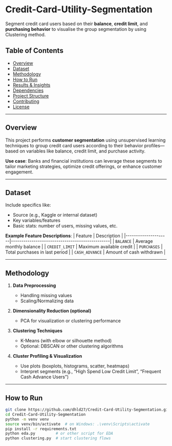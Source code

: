 # Credit-Card-Utility-Segmentation

Segment credit card users based on their **balance**, **credit limit**, and **purchasing behavior** to visualise the group segmentation by using Clustering method.

##  Table of Contents
- [Overview](#overview)
- [Dataset](#dataset)
- [Methodology](#methodology)
- [How to Run](#how-to-run)
- [Results & Insights](#results--insights)
- [Dependencies](#dependencies)
- [Project Structure](#project-structure)
- [Contributing](#contributing)
- [License](#license)

---

## Overview

This project performs **customer segmentation** using unsupervised learning techniques to group credit card users according to their behavior profiles—based on variables like balance, credit limit, and purchase activity.

**Use case**: Banks and financial institutions can leverage these segments to tailor marketing strategies, optimize credit offerings, or enhance customer engagement.

---

## Dataset

Include specifics like:
- Source (e.g., Kaggle or internal dataset)
- Key variables/features
- Basic stats: number of users, missing values, etc.

**Example Feature Descriptions**:
| Feature             | Description                                    |
|---------------------|------------------------------------------------|
| `BALANCE`           | Average monthly balance                        |
| `CREDIT_LIMIT`      | Maximum available credit                       |
| `PURCHASES`         | Total purchases in last period                 |
| `CASH_ADVANCE`      | Amount of cash withdrawn                       |

---

## Methodology

1. **Data Preprocessing**  
   - Handling missing values  
   - Scaling/Normalizing data

2. **Dimensionality Reduction (optional)**  
   - PCA for visualization or clustering performance

3. **Clustering Techniques**  
   - K-Means (with elbow or silhouette method)  
   - Optional: DBSCAN or other clustering algorithms

4. **Cluster Profiling & Visualization**  
   - Use plots (boxplots, histograms, scatter, heatmaps)  
   - Interpret segments (e.g., “High Spend Low Credit Limit”, “Frequent Cash Advance Users”)

---

## How to Run

```bash
git clone https://github.com/dhld27/Credit-Card-Utility-Segmentation.git
cd Credit-Card-Utility-Segmentation
python -m venv venv
source venv/bin/activate  # on Windows: .\venv\Scripts\activate
pip install -r requirements.txt
python eda.py         # or other script for EDA
python clustering.py  # start clustering flows
